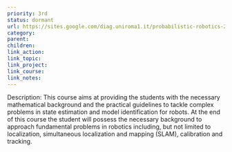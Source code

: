 ```yaml
---
priority: 3rd
status: dormant
url: https://sites.google.com/diag.uniroma1.it/probabilistic-robotics-2019-20/teaching-material
category: 
parent: 
children: 
link_action: 
link_topic: 
link_project: 
link_course: 
link_notes: 
---
```


Description: This course aims at providing the students with the necessary mathematical background and the practical guidelines to tackle complex problems in state estimation and model identification for robots. At the end of this course the student will possess the necessary background to approach fundamental problems in robotics including, but not limited to localization, simultaneous localization and mapping (SLAM), calibration and tracking.

